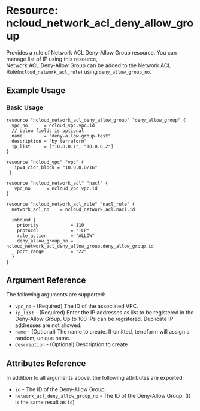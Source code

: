 # Resource: ncloud_network_acl_deny_allow_group

Provides a rule of Network ACL Deny-Allow Group resource. You can manage list of IP using this resource, \
Network ACL Deny-Allow Group can be added to the Network ACL Rule(`ncloud_network_acl_rule`) using `deny_allow_group_no`.

## Example Usage

### Basic Usage

```hcl
resource "ncloud_network_acl_deny_allow_group" "deny_allow_group" {
  vpc_no      = ncloud_vpc.vpc.id
  // below fields is optional
  name        = "deny-allow-group-test" 
  description = "by terraform"
  ip_list     = ["10.0.0.1", "10.0.0.2"]
}

resource "ncloud_vpc" "vpc" {
   ipv4_cidr_block = "10.0.0.0/16"
 }
 
resource "ncloud_network_acl" "nacl" {
   vpc_no      = ncloud_vpc.vpc.id
}
 
resource "ncloud_network_acl_rule" "nacl_rule" {
  network_acl_no    = ncloud_network_acl.nacl.id

  inbound {
    priority            = 110
    protocol            = "TCP"
    rule_action         = "ALLOW"
    deny_allow_group_no = ncloud_network_acl_deny_allow_group.deny_allow_group.id
    port_range          = "22"
  }
}

```

## Argument Reference

The following arguments are supported:

* `vpc_no` - (Required) The ID of the associated VPC.
* `ip_list` - (Required) Enter the IP addresses as list to be registered in the Deny-Allow Group.
  Up to 100 IPs can be registered. Duplicate IP addresses are not allowed.
* `name` - (Optional) The name to create. If omitted, terraform will assign a random, unique name.
* `description` - (Optional) Description to create

## Attributes Reference

In addition to all arguments above, the following attributes are exported:

* `id` - The ID of the Deny-Allow Group.
* `network_acl_deny_allow_group_no` - The ID of the Deny-Allow Group. (It is the same result as `id`)